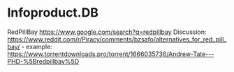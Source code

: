 # Infoproduct.DB
RedPillBay https://www.google.com/search?q=redpillbay Discussion: https://www.reddit.com/r/Piracy/comments/bzsafo/alternatives_for_red_pill_bay/ - example: https://www.torrentdownloads.pro/torrent/1666035736/Andrew-Tate---PHD-%5Bredpillbay%5D
